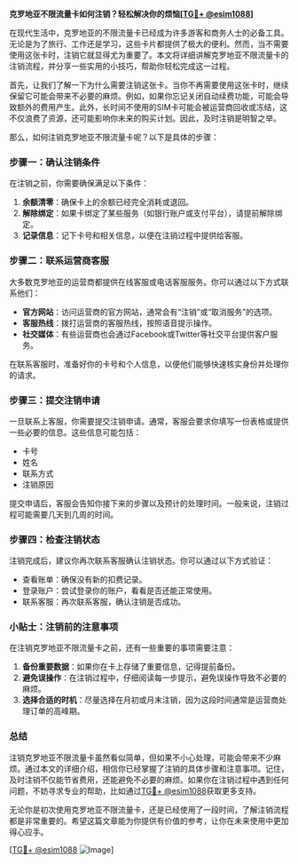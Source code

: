 **克罗地亚不限流量卡如何注销？轻松解决你的烦恼[[TG💪+ @esim1088](https://t.me/s/esim1088)]**

在现代生活中，克罗地亚的不限流量卡已经成为许多游客和商务人士的必备工具。无论是为了旅行、工作还是学习，这些卡片都提供了极大的便利。然而，当不需要使用这张卡时，注销它就显得尤为重要了。本文将详细讲解克罗地亚不限流量卡的注销流程，并分享一些实用的小技巧，帮助你轻松完成这一过程。

首先，让我们了解一下为什么需要注销这张卡。当你不再需要使用这张卡时，继续保留它可能会带来不必要的麻烦。例如，如果你忘记关闭自动续费功能，可能会导致额外的费用产生。此外，长时间不使用的SIM卡可能会被运营商回收或冻结，这不仅浪费了资源，还可能影响你未来的购买计划。因此，及时注销是明智之举。

那么，如何注销克罗地亚不限流量卡呢？以下是具体的步骤：

### 步骤一：确认注销条件

在注销之前，你需要确保满足以下条件：
1. **余额清零**：确保卡上的余额已经完全消耗或退回。
2. **解除绑定**：如果卡绑定了某些服务（如银行账户或支付平台），请提前解除绑定。
3. **记录信息**：记下卡号和相关信息，以便在注销过程中提供给客服。

### 步骤二：联系运营商客服

大多数克罗地亚的运营商都提供在线客服或电话客服服务。你可以通过以下方式联系他们：
- **官方网站**：访问运营商的官方网站，通常会有“注销”或“取消服务”的选项。
- **客服热线**：拨打运营商的客服热线，按照语音提示操作。
- **社交媒体**：有些运营商也会通过Facebook或Twitter等社交平台提供客户服务。

在联系客服时，准备好你的卡号和个人信息，以便他们能够快速核实身份并处理你的请求。

### 步骤三：提交注销申请

一旦联系上客服，你需要提交注销申请。通常，客服会要求你填写一份表格或提供一些必要的信息。这些信息可能包括：
- 卡号
- 姓名
- 联系方式
- 注销原因

提交申请后，客服会告知你接下来的步骤以及预计的处理时间。一般来说，注销过程可能需要几天到几周的时间。

### 步骤四：检查注销状态

注销完成后，建议你再次联系客服确认注销状态。你可以通过以下方式验证：
- 查看账单：确保没有新的扣费记录。
- 登录账户：尝试登录你的账户，看看是否还能正常使用。
- 联系客服：再次联系客服，确认注销是否成功。

### 小贴士：注销前的注意事项

在注销克罗地亚不限流量卡之前，还有一些重要的事项需要注意：
1. **备份重要数据**：如果你在卡上存储了重要信息，记得提前备份。
2. **避免误操作**：在注销过程中，仔细阅读每一步提示，避免误操作导致不必要的麻烦。
3. **选择合适的时机**：尽量选择在月初或月末注销，因为这段时间通常是运营商处理订单的高峰期。

### 总结

注销克罗地亚不限流量卡虽然看似简单，但如果不小心处理，可能会带来不少麻烦。通过本文的详细介绍，相信你已经掌握了注销的具体步骤和注意事项。记住，及时注销不仅能节省费用，还能避免不必要的麻烦。如果你在注销过程中遇到任何问题，不妨寻求专业的帮助，比如通过[TG💪+ @esim1088](https://t.me/s/esim1088)获取更多支持。

无论你是初次使用克罗地亚不限流量卡，还是已经使用了一段时间，了解注销流程都是非常重要的。希望这篇文章能为你提供有价值的参考，让你在未来使用中更加得心应手。

[[TG💪+ @esim1088](https://t.me/s/esim1088) ![Image](https://i.postimg.cc/4NQfJmqS/Snipaste-2025-05-13-00-14-12.png)]
